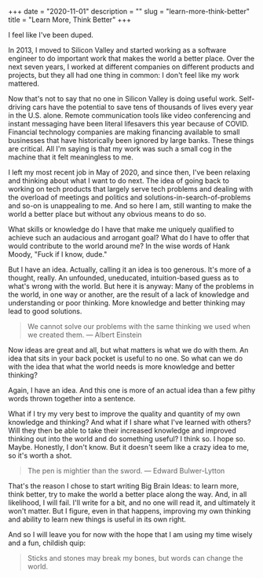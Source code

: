 +++
date = "2020-11-01"
description = ""
slug = "learn-more-think-better"
title = "Learn More, Think Better"
+++

I feel like I've been duped.

In 2013, I moved to Silicon Valley and started working as a software engineer
to do important work that makes the world a better place. Over the next seven
years, I worked at different companies on different products and projects, but
they all had one thing in common: I don't feel like my work mattered.

Now that's not to say that no one in Silicon Valley is doing useful work.
Self-driving cars have the potential to save tens of thousands of lives every
year in the U.S. alone. Remote communication tools like video conferencing and
instant messaging have been literal lifesavers this year because of COVID.
Financial technology companies are making financing available to small
businesses that have historically been ignored by large banks. These things are
critical. All I'm saying is that my work was such a small cog in the machine
that it felt meaningless to me.

I left my most recent job in May of 2020, and since then, I've been relaxing
and thinking about what I want to do next. The idea of going back to working on
tech products that largely serve tech problems and dealing with the overload of
meetings and politics and solutions-in-search-of-problems and so-on is
unappealing to me. And so here I am, still wanting to make the world a better
place but without any obvious means to do so.

What skills or knowledge do I have that make me uniquely qualified to achieve
such an audacious and arrogant goal? What do I have to offer that would
contribute to the world around me? In the wise words of Hank Moody, "Fuck if I
know, dude."

But I have an idea. Actually, calling it an idea is too generous. It's more of
a thought, really. An unfounded, uneducated, intuition-based guess as to what's
wrong with the world. But here it is anyway: Many of the problems in the world,
in one way or another, are the result of a lack of knowledge and understanding
or poor thinking. More knowledge and better thinking may lead to good
solutions.

> We cannot solve our problems with the same thinking we used when we created
> them. — Albert Einstein

Now ideas are great and all, but what matters is what we do with them. An idea
that sits in your back pocket is useful to no one. So what can we do with the
idea that what the world needs is more knowledge and better thinking?

Again, I have an idea. And this one is more of an actual idea than a few pithy
words thrown together into a sentence.

What if I try my very best to improve the quality and quantity of my own
knowledge and thinking? And what if I share what I've learned with others? Will
they then be able to take their increased knowledge and improved thinking out
into the world and do something useful? I think so. I hope so. Maybe. Honestly,
I don't know. But it doesn't seem like a crazy idea to me, so it's worth a
shot.

> The pen is mightier than the sword. — Edward Bulwer-Lytton

That's the reason I chose to start writing Big Brain Ideas: to learn more,
think better, try to make the world a better place along the way. And, in all
likelihood, I will fail. I'll write for a bit, and no one will read it, and
ultimately it won't matter. But I figure, even in that happens, improving my
own thinking and ability to learn new things is useful in its own right.

And so I will leave you for now with the hope that I am using my time wisely
and a fun, childish quip:

> Sticks and stones may break my bones, but words can change the world.

